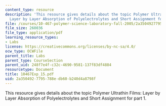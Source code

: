 ```yaml
---
content_type: resource
description: 'This resource gives details about the topic Polymer Ultrathin Films:
  Layer by Layer Absorption of Polyelectrolytes and Short Assignment for part 1.'
file: /courses/10-467-polymer-science-laboratory-fall-2005/2a3504927795788edb60b240d4a8798f_10467Exp_15.pdf
file_size: 260036
file_type: application/pdf
learning_resource_types:
- Labs
license: https://creativecommons.org/licenses/by-nc-sa/4.0/
ocw_type: OCWFile
parent_title: Labs
parent_type: CourseSection
parent_uid: 248f7e4f-c32c-4690-9581-137f83df4884
resourcetype: Document
title: 10467Exp_15.pdf
uid: 2a350492-7795-788e-db60-b240d4a8798f
---
```

This resource gives details about the topic Polymer Ultrathin Films: Layer by Layer Absorption of Polyelectrolytes and Short Assignment for part 1.